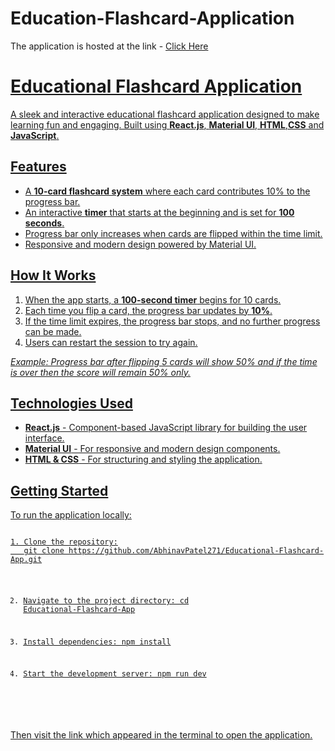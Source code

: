 # Education-Flashcard-Application
<p>The application is hosted at the link - <a href="https://pratyushg434.github.io/Flash-App/">Click Here</p>

<h1>Educational Flashcard Application</h1>
<p>A sleek and interactive educational flashcard application designed to make learning fun and engaging. Built using <strong>React.js</strong>, <strong>Material UI</strong>, <strong>HTML</strong>,<strong>CSS</strong> and <strong>JavaScript</strong>.</p>

<h2>Features</h2>
<ul>
  <li>A <strong>10-card flashcard system</strong> where each card contributes 10% to the progress bar.</li>
  <li>An interactive <strong>timer</strong> that starts at the beginning and is set for <strong>100 seconds</strong>.</li>
  <li>Progress bar only increases when cards are flipped within the time limit.</li>
  <li>Responsive and modern design powered by Material UI.</li>
</ul>

<h2>How It Works</h2>
<ol>
  <li>When the app starts, a <strong>100-second timer</strong> begins for 10 cards.</li>
  <li>Each time you flip a card, the progress bar updates by <strong>10%</strong>.</li>
  <li>If the time limit expires, the progress bar stops, and no further progress can be made.</li>
  <li>Users can restart the session to try again.</li>
</ol>

<div class="progress-bar">
  <div class="progress-bar-inner" style="width: 50;"></div>
</div>
<p><em>Example: Progress bar after flipping 5 cards will show 50% and if the time is over then the score will remain 50% only.</em></p>

<h2>Technologies Used</h2>
<ul>
  <li><strong>React.js</strong> - Component-based JavaScript library for building the user interface.</li>
  <li><strong>Material UI</strong> - For responsive and modern design components.</li>
  <li><strong>HTML & CSS</strong> - For structuring and styling the application.</li>
</ul>

<h2>Getting Started</h2>
<p>To run the application locally:</p>
<pre>
<code>
1. Clone the repository:
   git clone https://github.com/AbhinavPatel271/Educational-Flashcard-App.git

2. Navigate to the project directory:
   cd Educational-Flashcard-App

3. Install dependencies:
   npm install

4. Start the development server:
   npm run dev
</code>
</pre>
<p>Then visit the link which appeared in the terminal to open the application.</p>
